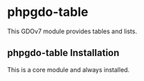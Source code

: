 # phpgdo-table

This GDOv7 module provides tables and lists.

## phpgdo-table Installation

This is a core module and always installed.
